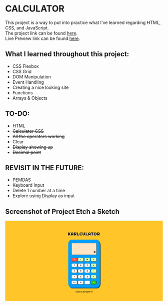 # CALCULATOR
This project is a way to put into practice what I've learned regarding HTML, CSS, and JavaScript.  
The project link can be found [here](https://www.theodinproject.com/paths/foundations/courses/foundations/lessons/calculator).  
Live Preview link can be found [here](https://www.espiritukarl.github.io/odin-calculator).
  
## What I learned throughout this project:
- CSS Flexbox
- CSS Grid
- DOM Manipulation
- Event Handling
- Creating a nice looking site  
- Functions
- Arrays & Objects
  
## TO-DO:  
- ~~HTML~~
- ~~Calculator CSS~~
- ~~All the operators working~~
- ~~Clear~~
- ~~Display showing up~~
- ~~Decimal point~~

## REVISIT IN THE FUTURE:
- PEMDAS
- Keyboard Input
- Delete 1 number at a time
- ~~Explore using Display as input~~

## Screenshot of Project Etch a Sketch
![Screenshot](https://github.com/espiritukarl/odin-calculator/blob/main/screenshot.png)